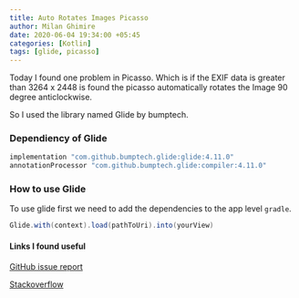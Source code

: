 ```yaml
---
title: Auto Rotates Images Picasso
author: Milan Ghimire
date: 2020-06-04 19:34:00 +05:45
categories: [Kotlin]
tags: [glide, picasso]
---
```


Today I found one problem in Picasso. Which is if the EXIF data is greater than 3264 x 2448 is found the picasso automatically rotates the Image 90 degree anticlockwise.

So I used the library named Glide by bumptech.

### Dependiency of Glide

```kotlin
implementation "com.github.bumptech.glide:glide:4.11.0"
annotationProcessor "com.github.bumptech.glide:compiler:4.11.0"
```

### How to use Glide

To use glide first we need to add the dependencies to the app level `gradle`.

```gradle
Glide.with(context).load(pathToUri).into(yourView)
```

#### Links I found useful

[GitHub issue report](https://github.com/square/picasso/issues/846)

[Stackoverflow](https://stackoverflow.com/questions/42411409/why-image-auto-rotate-when-set-to-imageview-with-picasso)


